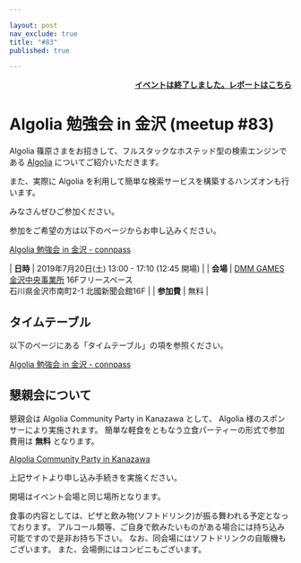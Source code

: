```yaml
---

layout: post
nav_exclude: true
title: "#83"
published: true

---
```


<div style="text-align: right;"><a href="/83/report"><strong>イベントは終了しました。レポートはこちら</strong></a></div>

# Algolia 勉強会 in 金沢 (meetup #83)

Algolia 篠原さまをお招きして、フルスタックなホステッド型の検索エンジンである [Algolia](https://www.algolia.com/) についてご紹介いただきます。

また、実際に Algolia を利用して簡単な検索サービスを構築するハンズオンも行います。

みなさんぜひご参加ください。

参加をご希望の方は以下のページからお申し込みください。

[Algolia 勉強会 in 金沢 \- connpass](https://connpass.com/event/135409/)

| **日時**   | 2019年7月20日(土) 13:00 - 17:10 (12:45 開場) |
| **会場**   | [DMM GAMES 金沢中央事業所](https://dmm-corp.com/company/labo/) 16Fフリースペース<br>石川県金沢市南町2-1 北國新聞会館16F |
| **参加費** | 無料 |

## タイムテーブル

以下のページにある「タイムテーブル」の項を参照ください。

[Algolia 勉強会 in 金沢 \- connpass](https://connpass.com/event/135409/)

## 懇親会について

懇親会は Algolia Community Party in Kanazawa として、 Algolia 様のスポンサーにより実施されます。
簡単な軽食をともなう立食パーティーの形式で参加費用は **無料** となります。

[Algolia Community Party in Kanazawa](https://www.eventbrite.com/e/algolia-community-party-in-kanazawa-tickets-63416923726)

上記サイトより申し込み手続きを実施ください。

開場はイベント会場と同じ場所となります。

食事の内容としては、ピザと飲み物(ソフトドリンク)が振る舞われる予定となっております。
アルコール類等、ご自身で飲みたいものがある場合には持ち込み可能ですので是非お持ち下さい。
なお、同会場にはソフトドリンクの自販機もございます。
また、会場側にはコンビニもございます。

